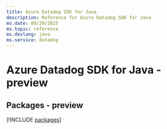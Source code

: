 ```yaml
---
title: Azure Datadog SDK for Java
description: Reference for Azure Datadog SDK for Java
ms.date: 09/29/2025
ms.topic: reference
ms.devlang: java
ms.service: datadog
---
```

# Azure Datadog SDK for Java - preview
## Packages - preview
[!INCLUDE [packages](datadog-index.md)]
